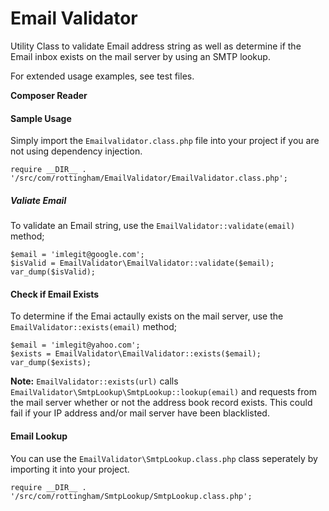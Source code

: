 Email Validator
============

Utility Class to validate Email address string as well as determine if the Email inbox exists on the mail server by using an SMTP lookup.

For extended usage examples, see test files.

**Composer Reader**

#### Sample Usage

Simply import the `Emailvalidator.class.php` file into your project if you are not using dependency injection.

    require __DIR__ . '/src/com/rottingham/EmailValidator/EmailValidator.class.php';

##### Valiate Email

To validate an Email string, use the `EmailValidator::validate(email)` method;

    $email = 'imlegit@google.com';
    $isValid = EmailValidator\EmailValidator::validate($email);
    var_dump($isValid);
    
#### Check if Email Exists

To determine if the Emai actaully exists on the mail server, use the `EmailValidator::exists(email)` method;

    $email = 'imlegit@yahoo.com';
    $exists = EmailValidator\EmailValidator::exists($email);
    var_dump($exists);
    
**Note:** `EmailValidator::exists(url)` calls `EmailValidator\SmtpLookup\SmtpLookup::lookup(email)` and requests from the mail server whether or not the address book record exists. This could fail if your IP address and/or mail server have been blacklisted.


#### Email Lookup

You can use the `EmailValidator\SmtpLookup.class.php` class seperately by importing it into your project.

    require __DIR__ . '/src/com/rottingham/SmtpLookup/SmtpLookup.class.php';

